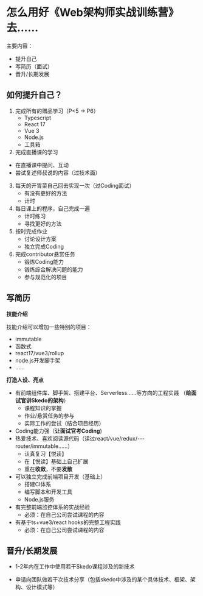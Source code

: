 # 怎么用好《Web架构师实战训练营》去……



主要内容：

- 提升自己
- 写简历（面试）
- 晋升/长期发展



## 如何提升自己？



1. 完成所有的赠品学习（P<5 -> P6）
   - Typescript
   - React 17
   - Vue 3
   - Node.js
   - 工具箱
2.  完成直播课的学习
   - 在直播课中提问、互动
   - 尝试复述师叔说的内容（过技术面）
3. 每天的开胃菜自己回去实现一次（过Coding面试）
   - 有没有更好的方法
   - 计时
4. 每日课上的程序，自己完成一遍
   - 计时练习
   - 寻找更好的方法
5. 按时完成作业
   - 讨论设计方案
   - 独立完成Coding
6. 完成contributor悬赏任务
   - 锻炼Coding能力
   - 锻炼综合解决问题的能力
   - 参与规范化的项目



## 写简历



**技能介绍**

技能介绍可以增加一些特别的项目：

- immutable
- 函数式
- react17/vue3/rollup
- node.js开发脚手架
- ……



**打造人设、亮点**

- 有前端组件库、脚手架、搭建平台、Serverless……等方向的工程实践 （**给面试官讲Skedo的架构**）
  - 课程知识的掌握
  - 作业/悬赏任务的参与
  - 实际工作的尝试（结合项目经历）
- Coding能力强（**让面试官考Coding**)
- 热爱技术、喜欢阅读源代码（读过react/vue/redux/---router/immutable……）
  - 认真复习【悦读】
  - 在【悦读】基础上自己扩展
  - 重在**收敛**，不要**发散**
- 可以独立完成前端项目开发（基础上）
  - 搭建CI体系
  - 编写脚本和开发工具
  - Node.js服务
- 有完整前端监控体系的实战经验
  - 必须：在自己公司尝试课程的内容
- 有基于ts+vue3/react hooks的完整工程实践
  - 必须：在自己公司尝试课程的内容



## 晋升/长期发展

- 1-2年内在工作中使用若干Skedo课程涉及的新技术

- 申请向团队做若干次技术分享（包括skedo中涉及的某个具体技术、框架、架构、设计模式等）

  

  

